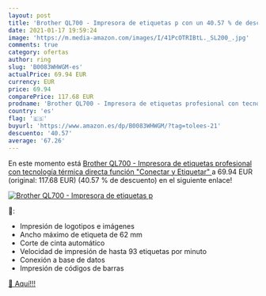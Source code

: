 ```yaml
---
layout: post
title: 'Brother QL700 - Impresora de etiquetas p con un 40.57 % de descuento'
date: 2021-01-17 19:59:24
image: 'https://m.media-amazon.com/images/I/41PcOTRIBtL._SL200_.jpg'
comments: true
category: ofertas
author: ring
slug: 'B0083WHWGM-es'
actualPrice: 69.94 EUR
currency: EUR
price: 69.94
comparePrice: 117.68 EUR
prodname: 'Brother QL700 - Impresora de etiquetas profesional con tecnología térmica directa  función "Conectar y Etiquetar" '
country: 'es'
flag: '🇪🇸'
buyurl: 'https://www.amazon.es/dp/B0083WHWGM/?tag=tolees-21'
descuento: '40.57'
average: '67.26'
---
```


En este momento está [Brother QL700 - Impresora de etiquetas profesional con tecnología térmica directa  función "Conectar y Etiquetar" ](https://www.amazon.es/dp/B0083WHWGM/?tag=tolees-21) a 69.94 EUR (original: 117.68 EUR) (40.57 %  de descuento) en el siguiente enlace!

[![Brother QL700 - Impresora de etiquetas p](https://m.media-amazon.com/images/I/41PcOTRIBtL._SL200_.jpg)](https://www.amazon.es/dp/B0083WHWGM/?tag=tolees-21)

🔎:

- Impresión de logotipos e imágenes
- Ancho máximo de etiqueta de 62 mm
- Corte de cinta automático
- Velocidad de impresión de hasta 93 etiquetas por minuto
- Conexión a base de datos
- Impresión de códigos de barras

[🛒 Aquí!!!](https://www.amazon.es/dp/B0083WHWGM/?tag=tolees-21)
